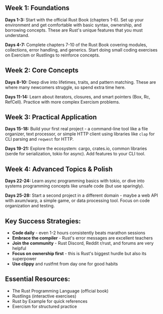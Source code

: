 ## Week 1: Foundations
**Days 1-3:** Start with the official Rust Book (chapters 1-6). Set up your environment and get comfortable with basic syntax, ownership, and borrowing concepts. These are Rust's unique features that you must understand.

**Days 4-7:** Complete chapters 7-10 of the Rust Book covering modules, collections, error handling, and generics. Start doing small coding exercises on Exercism or Rustlings to reinforce concepts.

## Week 2: Core Concepts
**Days 8-10:** Deep dive into lifetimes, traits, and pattern matching. These are where many newcomers struggle, so spend extra time here.

**Days 11-14:** Learn about iterators, closures, and smart pointers (Box, Rc, RefCell). Practice with more complex Exercism problems.

## Week 3: Practical Application
**Days 15-18:** Build your first real project - a command-line tool like a file organizer, text processor, or simple HTTP client using libraries like `clap` for CLI parsing and `reqwest` for HTTP.

**Days 19-21:** Explore the ecosystem: cargo, crates.io, common libraries (serde for serialization, tokio for async). Add features to your CLI tool.

## Week 4: Advanced Topics & Polish
**Days 22-24:** Learn async programming basics with tokio, or dive into systems programming concepts like unsafe code (but use sparingly).

**Days 25-28:** Start a second project in a different domain - maybe a web API with axum/warp, a simple game, or data processing tool. Focus on code organization and testing.

## Key Success Strategies:
- **Code daily** - even 1-2 hours consistently beats marathon sessions
- **Embrace the compiler** - Rust's error messages are excellent teachers
- **Join the community** - Rust Discord, Reddit r/rust, and forums are very helpful
- **Focus on ownership first** - this is Rust's biggest hurdle but also its superpower
- **Use clippy** and rustfmt from day one for good habits

## Essential Resources:
- The Rust Programming Language (official book)
- Rustlings (interactive exercises)
- Rust by Example for quick references
- Exercism for structured practice
